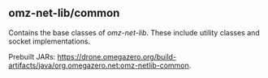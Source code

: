 ## omz-net-lib/common

Contains the base classes of *omz-net-lib*. These include utility classes and socket implementations.

Prebuilt JARs: <https://drone.omegazero.org/build-artifacts/java/org.omegazero.net:omz-netlib-common>.
